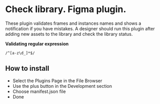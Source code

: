 # Check library. Figma plugin. 

These plugin validates frames and instances names and shows a notification if you have mistakes.
A designer should run this plugin after adding new assets to the library and check the library status. 

**Validating regular expression**

    /^[a-z\d_]*$/

## How to install
* Select the Plugins Page in the File Browser
* Use the plus button in the Development section
* Choose manifest.json file
* Done
